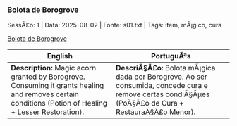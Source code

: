 ﻿### Bolota de Borogrove

SessÃ£o: 1 | Data: 2025-08-02 | Fonte: s01.txt | Tags: item, mÃ¡gico, cura

[Bolota de Borogrove](acorn_borogrove.png)

| English | PortuguÃªs |
|---------|-----------|
| **Description:** Magic acorn granted by Borogrove. Consuming it grants healing and removes certain conditions (Potion of Healing + Lesser Restoration). | **DescriÃ§Ã£o:** Bolota mÃ¡gica dada por Borogrove. Ao ser consumida, concede cura e remove certas condiÃ§Ãµes (PoÃ§Ã£o de Cura + RestauraÃ§Ã£o Menor). |

























